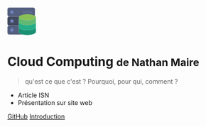 ![logo](./img/database64.png)

# Cloud Computing <small>de Nathan Maire</small>

> qu'est ce que c'est ? Pourquoi, pour qui, comment ?

- Article ISN
- Présentation sur site web

[GitHub](https://github.com/PeacefulOtter/Cloud-Computing-Article)
[Introduction](/docs/INTRODUCTION.md)
